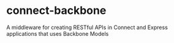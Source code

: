 connect-backbone
================

A middleware for creating RESTful APIs in Connect and Express applications that uses Backbone Models
